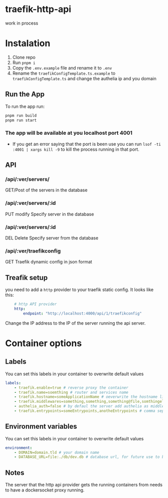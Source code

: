# traefik-http-api
work in process


# Instalation
1. Clone repo
1. Run `pnpm i`
1. Copy the `.env.example` file and rename it to `.env`
1. Rename the `traefikConfigTemplate.ts.example` to `traefikConfigTemplate.ts` and change the authelia ip and you domain

## Run the App

To run the app run:
```bash
pnpm run build
pnpm run start

```
### The app will be available at you localhost port 4001
- If you get an error saying that the port is been use you can run `lsof -ti :4001 | xargs kill -9` to kill the process running in that port.

## API

### /api/:ver/servers/
GET/Post of the servers in the database

### /api/:ver/servers/:id
PUT modify Specify server in the database

### /api/:ver/servers/:id
DEL Delete Specify server from the database

### /api/:ver/traefikconfig
GET Traefik dynamic config in json format

## Treafik setup
you need to add a `http` provider to your traefik static config. It looks like this:
```yaml
    # http API provider
    http:
        endpoint: "http://localhost:4000/api/1/traefikconfig" 
```
Change the IP address to the IP of the server running the api server.

# Container options

## Labels
You can set this labels in your container to overwrite default values

```yaml
labels:
    - traefik.enable=true # reverse proxy the container
    - traefik.name=soemthing # router and services name
    - traefik.hostname=someApplicationName # oeverwrite the hostname like overwritten.domain.tld
    - traefik.middlewares=something,something,something@file,somthingelse@http # comma separated middlewares, the server convert it to an array, default to auth
    - authelia_auth=false # by defaul the server add authelia as middleware (auth), if you set the middleware label this get overwritten, this label only works when no middlewares are defined in the traefik.middlewares label
    - traefik.entrypoints=someEntrypoints,anotheEntrypoints # comma separated entrypoints, the server convert it to an array, defualt to https
```
## Environment variables
You can set this labels in your container to overwrite default values

```yaml
environment:
    - DOMAIN=domain.tld # your domain name
    - DATABASE_URL=file:./db/dev.db # database url, for future use to be able to change the sqlite to another database like postgres

```

## Notes
The server that the http api provider gets the running containers from needs to have a dockersocket proxy running. 